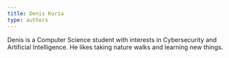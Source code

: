 ```yaml
---
title: Denis Kuria
type: authors
---
```

Denis is a Computer Science student with interests in Cybersecurity and Artificial Intelligence. He likes taking nature walks and learning new things.